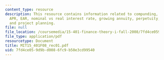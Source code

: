 ```yaml
---
content_type: resource
description: This resource contains information related to compunding, discounting,
  APR, EAR, nominal vs real interest rate, growing annuity, perpetuity, auto loan,
  and project planning.
file: null
file_location: /coursemedia/15-401-finance-theory-i-fall-2008/7fd4ce059d9bd0086fc9b50e3cd99540_MIT15_401F08_rec01.pdf
file_type: application/pdf
resourcetype: Document
title: MIT15_401F08_rec01.pdf
uid: 7fd4ce05-9d9b-d008-6fc9-b50e3cd99540
---
```

